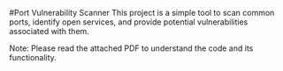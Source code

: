 #Port Vulnerability Scanner
This project is a simple tool to scan common ports, identify open services, and provide potential vulnerabilities associated with them.

Note: Please read the attached PDF to understand the code and its functionality.

